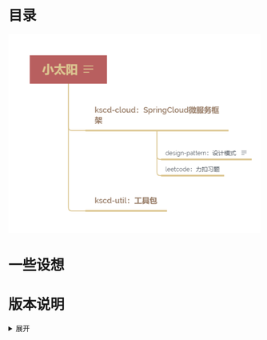 # 目录
![小太阳](docs/小太阳.png)

# 一些设想


# 版本说明
<details>
<summary>展开</summary>

1. 增加design-pattern：设计模式官方demo
2. 增加leetcode：力扣习题项目
3. 增加study-concurrent：并发编程demo
4. 增加spring-boot-mongodb：mybatis-plus + mongodb简易的整合demo

</details>

